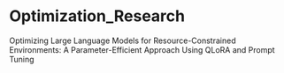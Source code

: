 # Optimization_Research
Optimizing Large Language Models for Resource-Constrained Environments:  A Parameter-Efficient Approach Using QLoRA and Prompt Tuning
